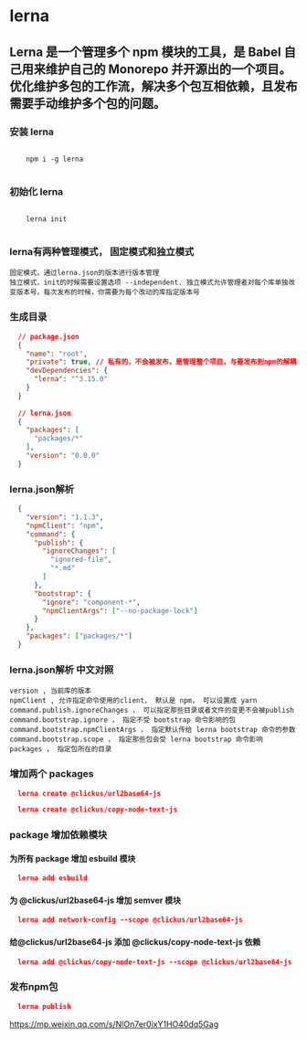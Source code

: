 
# lerna

## Lerna 是一个管理多个 npm 模块的工具，是 Babel 自己用来维护自己的 Monorepo 并开源出的一个项目。优化维护多包的工作流，解决多个包互相依赖，且发布需要手动维护多个包的问题。

  ### 安装 lerna
  <code>
    npm i -g lerna
  </code>

  ### 初始化 lerna
  <code>
    lerna init
  </code>

  ### lerna有两种管理模式， 固定模式和独立模式
    固定模式，通过lerna.json的版本进行版本管理
    独立模式，init的时候需要设置选项 --independent. 独立模式允许管理者对每个库单独改变版本号，每次发布的时候，你需要为每个改动的库指定版本号

  ### 生成目录
  ``` json
    // package.json
    {
      "name": "root",
      "private": true, // 私有的，不会被发布，是管理整个项目，与要发布到npm的解耦
      "devDependencies": {
        "lerna": "^3.15.0"
      }
    }
    
    // lerna.json
    {
      "packages": [
        "packages/*"
      ],
      "version": "0.0.0"
    }
  ```

  ### lerna.json解析
  ``` json
    {
      "version": "1.1.3",
      "npmClient": "npm",
      "command": {
        "publish": {
          "ignoreChanges": [
            "ignored-file",
            "*.md"
          ]
        },
        "bootstrap": {
          "ignore": "component-*",
          "npmClientArgs": ["--no-package-lock"]      
        }
      },
      "packages": ["packages/*"]
    }
  ```
  ### lerna.json解析 中文对照
    version , 当前库的版本
    npmClient , 允许指定命令使用的client， 默认是 npm， 可以设置成 yarn
    command.publish.ignoreChanges ， 可以指定那些目录或者文件的变更不会被publish
    command.bootstrap.ignore ， 指定不受 bootstrap 命令影响的包
    command.bootstrap.npmClientArgs ， 指定默认传给 lerna bootstrap 命令的参数
    command.bootstrap.scope ， 指定那些包会受 lerna bootstrap 命令影响
    packages ， 指定包所在的目录

  ### 增加两个 packages
  ``` json
    lerna create @clickus/url2base64-js
  ```
  ``` json
    lerna create @clickus/copy-node-text-js
  ```

  ### package 增加依赖模块
  #### 为所有 package 增加 esbuild 模块
  ``` json
    lerna add esbuild 
  ```
  #### 为 @clickus/url2base64-js 增加 semver 模块
  ``` json
    lerna add network-config --scope @clickus/url2base64-js 
  ```
  #### 给@clickus/url2base64-js 添加 @clickus/copy-node-text-js 依赖
  ``` json
    lerna add @clickus/copy-node-text-js --scope @clickus/url2base64-js
  ```

  ### 发布npm包
  ``` json
    lerna publish
  ```

  https://mp.weixin.qq.com/s/NlOn7er0ixY1HO40dq5Gag